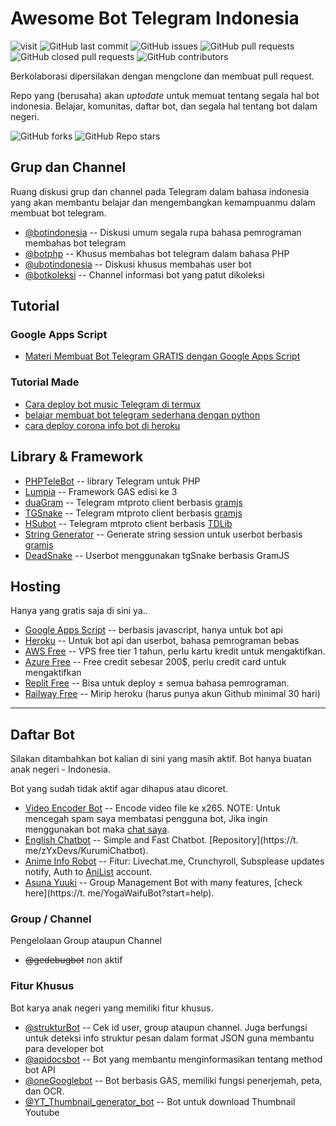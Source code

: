 # Awesome Bot Telegram Indonesia

![visit](https://badges.pufler.dev/visits/telegrambotindonesia/awesome-bot-telegram-indonesia) ![GitHub last commit](https://img.shields.io/github/last-commit/telegrambotindonesia/awesome-bot-telegram-indonesia) ![GitHub issues](https://img.shields.io/github/issues/telegrambotindonesia/awesome-bot-telegram-indonesia) ![GitHub pull requests](https://img.shields.io/github/issues-pr/telegrambotindonesia/awesome-bot-telegram-indonesia) ![GitHub closed pull requests](https://img.shields.io/github/issues-pr-closed/telegrambotindonesia/awesome-bot-telegram-indonesia) ![GitHub contributors](https://img.shields.io/github/contributors/telegrambotindonesia/awesome-bot-telegram-indonesia)

Berkolaborasi dipersilakan dengan mengclone dan membuat pull request.

Repo yang (berusaha) akan _uptodate_ untuk memuat tentang segala hal bot indonesia. Belajar, komunitas, daftar bot, dan segala hal tentang bot dalam negeri.

![GitHub forks](https://img.shields.io/github/forks/telegrambotindonesia/awesome-bot-telegram-indonesia?style=social) ![GitHub Repo stars](https://img.shields.io/github/stars/telegrambotindonesia/awesome-bot-telegram-indonesia?style=social)


<!-- mulai dari sini ya perubahannya -->

## Grup dan Channel

Ruang diskusi grup dan channel pada Telegram dalam bahasa indonesia yang akan membantu belajar dan mengembangkan kemampuanmu dalam membuat bot telegram.

- [@botindonesia](https://t.me/botindonesia) -- Diskusi umum segala rupa bahasa pemrograman membahas bot telegram
- [@botphp](https://t.me/botphp) -- Khusus membahas bot telegram dalam bahasa PHP
- [@ubotindonesia](https://t.me/ubotindonesia) -- Diskusi khusus membahas user bot
- [@botkoleksi](https://t.me/botkoleksi) -- Channel informasi bot yang patut dikoleksi

## Tutorial

### Google Apps Script

- [Materi Membuat Bot Telegram GRATIS dengan Google Apps Script](https://s.id/gasbot)

### Tutorial Made

- [Cara deploy bot music Telegram di termux](https://www.madewgn.my.id/artikel/termux/cara-deploy-bot-music-di-termux/)
- [belajar membuat bot telegram sederhana dengan python](https://www.madewgn.my.id/artikel/python/cara-membuat-bot-telegram-sederhana/)
- [cara deploy corona info bot di heroku](https://www.madewgn.my.id/artikel/bot/cara-deploy-corona-info-bot/)


## Library & Framework

- [PHPTeleBot](https://github.com/radyakaze/phptelebot) -- library Telegram untuk PHP
- [Lumpia](https://lumpia.js.org) -- Framework GAS edisi ke 3
- [duaGram](https://github.com/ubotindonesia/duagram) -- Telegram mtproto client berbasis [gramjs]
- [TGSnake](https://github.com/butthx/tgsnake) -- Telegram mtproto client berbasis [gramjs]
- [HSubot](https://github.com/banghasan/hsubot) -- Telegram mtproto client berbasis [TDLib](https://github.com/tdlib/td)
- [String Generator](https://telegram.banghasan.com/ubotstring/) -- Generate string session untuk userbot berbasis 
  [gramjs]
- [DeadSnake](https://github.com/dickymuliafiqri/DeadSnake) -- Userbot menggunakan tgSnake berbasis GramJS


## Hosting

Hanya yang gratis saja di sini ya..

- [Google Apps Script](https://script.google.com) -- berbasis javascript, hanya untuk bot api
- [Heroku](https://www.heroku.com/) -- Untuk bot api dan userbot, bahasa pemrograman bebas
- [AWS Free](https://aws.amazon.com/id/free/) -- VPS free tier 1 tahun, perlu kartu kredit untuk mengaktifkan.
- [Azure Free](https://azure.microsoft.com/en-us/free/) -- Free credit sebesar 200$, perlu credit card untuk 
  mengaktifkan
- [Replit Free](https://replit.com/site/pricing) -- Bisa untuk deploy ± semua bahasa pemrograman.
- [Railway Free](https://railway.app) -- Mirip heroku (harus punya akun Github minimal 30 hari)
---

## Daftar Bot

Silakan ditambahkan bot kalian di sini yang masih aktif. Bot hanya buatan anak negeri - Indonesia.

Bot yang sudah tidak aktif agar dihapus atau dicoret.

- [Video Encoder Bot](https://t.me/RiseliaBot) -- Encode video file ke x265. NOTE: Untuk mencegah spam saya membatasi 
  pengguna bot, Jika ingin menggunakan bot maka [chat saya](https://t.me/OwnerCH_Bot).
- [English Chatbot](https://t.me/TokisakiChatBot) -- Simple and Fast Chatbot. [Repository](https://t.
  me/zYxDevs/KurumiChatbot).
- [Anime Info Robot](https://t.me/TomoeRobot) -- Fitur: Livechat.me, Crunchyroll, Subsplease updates notify, Auth to 
  [AniList](https://anilist.co) account.
- [Asuna Yuuki](https://t.me/YogaWaifuBot) -- Group Management Bot with many features, [check here](https://t.
  me/YogaWaifuBot?start=help).

### Group / Channel

Pengelolaan Group ataupun Channel

- ~~@gedebugbot~~ non aktif

### Fitur Khusus

Bot karya anak negeri yang memiliki fitur khusus.

- [@strukturBot](https://t.me/strukturbot) -- Cek id user, group ataupun channel. Juga berfungsi untuk deteksi info 
  struktur pesan dalam format JSON guna membantu para developer bot
- [@apidocsbot](https://t.me/apidocsbot) -- Bot yang membantu menginformasikan tentang method bot API
- [@oneGooglebot](https://t.me/oneGooglebot) -- Bot berbasis GAS, memiliki fungsi penerjemah, peta, dan OCR.
- [@YT_Thumbnail_generator_bot](https://t.me/YT_Thumbnail_generator_bot) -- Bot untuk download Thumbnail Youtube



[gramjs]: https://github.com/gram-js/gramjs
